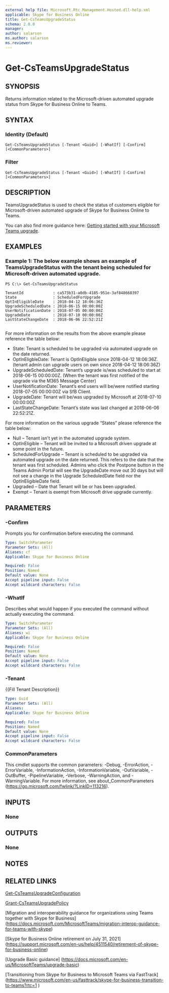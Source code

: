 ```yaml
---
external help file: Microsoft.Rtc.Management.Hosted.dll-help.xml
applicable: Skype for Business Online
title: Get-CsTeamsUpgradeStatus
schema: 2.0.0
manager: 
author: salarson
ms.author: salarson
ms.reviewer: 
---
```


# Get-CsTeamsUpgradeStatus

## SYNOPSIS
Returns information related to the Microsoft-driven automated upgrade status from Skype for Business Online to Teams. 


## SYNTAX

### Identity (Default)
```
Get-CsTeamsUpgradeStatus [-Tenant <Guid>] [-WhatIf] [-Confirm] [<CommonParameters>]
```

### Filter
```
Get-CsTeamsUpgradeStatus [-Tenant <Guid>] [-WhatIf] [-Confirm] [<CommonParameters>]
```

## DESCRIPTION
TeamsUpgradeStatus is used to check the status of customers eligible for Microsoft-driven automated upgrade of Skype for Business Online to Teams. 

You can also find more guidance here: [Getting started with your Microsoft Teams upgrade](https://docs.microsoft.com/MicrosoftTeams/upgrade-start-here).

## EXAMPLES

### Example 1: The below example shows an example of TeamsUpgradeStatus with the tenant being scheduled for Microsoft-driven automated upgrade.
```
PS C:\> Get-CsTeamsUpgradeStatus

TenantId             : ca573b31-a0db-4185-951e-3af848668397
State                : ScheduledForUpgrade
OptInEligibleDate    : 2018-04-12 18:06:36Z
UpgradeScheduledDate : 2018-06-15 00:00:00Z
UserNotificationDate : 2018-07-05 00:00:00Z
UpgradeDate          : 2018-07-10 00:00:00Z
LastStateChangeDate  : 2018-06-06 22:52:21Z


```

For more information on the results from the above example please reference the table below:
	
*   State:      Tenant is scheduled to be upgraded via automated upgrade on the date returned.
*   OptInEligbleDate:      Tenant is OptInEligible since 2018-04-12 18:06:36Z. (tenant admin can upgrade users on own since 2018-04-12 18:06:36Z)
*   UpgradeScheduledDate:     Tenant’s upgrade is/was scheduled to start at 2018-06-15 00:00:00Z. (When the tenant was first notified of the upgrade via the M365 Message Center)
*   UserNotificationDate:   Tenant’s end users will be/were notified starting 2018-07-05 00:00:00Z via SfB Client. 
*   UpgradeDate:     Tenant will be/was upgraded by Microsoft at 2018-07-10 00:00:00Z
*   LastStateChangeDate:  Tenant’s state was last changed at 2018-06-06 22:52:21Z. 

For more information on the various upgrade “States” please reference the table below: 

*   Null – Tenant isn't yet in the automated upgrade system.
*   OptInEligible – Tenant will be invited to a Microsoft driven upgrade at some point in the future.  
*   ScheduledForUpgrade – Tenant is scheduled to be upgraded via automated upgrade on the date returned. This refers to the date that the tenant was first scheduled. Admins who click the Postpone button in the Teams Admin Portal will see the UpgradeDate move out 30 days but will not see a change in the Upgrade ScheduledDate field nor the OptInEligibleDate field.
*   Upgraded – Date that Tenant will be or has been upgraded.
*   Exempt – Tenant is exempt from Microsoft drive upgrade currently.


## PARAMETERS

### -Confirm
Prompts you for confirmation before executing the command.

```yaml
Type: SwitchParameter
Parameter Sets: (All)
Aliases: cf
Applicable: Skype for Business Online

Required: False
Position: Named
Default value: None
Accept pipeline input: False
Accept wildcard characters: False
```

### -WhatIf
Describes what would happen if you executed the command without actually executing the command.

```yaml
Type: SwitchParameter
Parameter Sets: (All)
Aliases: wi
Applicable: Skype for Business Online

Required: False
Position: Named
Default value: None
Accept pipeline input: False
Accept wildcard characters: False
```

### -Tenant
{{Fill Tenant Description}}

```yaml
Type: Guid
Parameter Sets: (All)
Aliases: 
Applicable: Skype for Business Online

Required: False
Position: Named
Default value: None
Accept pipeline input: False
Accept wildcard characters: False
```

### CommonParameters
This cmdlet supports the common parameters: -Debug, -ErrorAction, -ErrorVariable, -InformationAction, -InformationVariable, -OutVariable, -OutBuffer, -PipelineVariable, -Verbose, -WarningAction, and -WarningVariable.
For more information, see about_CommonParameters (https://go.microsoft.com/fwlink/?LinkID=113216).

## INPUTS

### None

## OUTPUTS

### None
## NOTES 

## RELATED LINKS

[Get-CsTeamsUpgradeConfiguration](Get-CsTeamsUpgradeConfiguration.md)

[Grant-CsTeamsUpgradePolicy](Grant-CsTeamsUpgradePolicy.md)

[Migration and interoperability guidance for organizations using Teams together with Skype for Business] (https://docs.microsoft.com/MicrosoftTeams/migration-interop-guidance-for-teams-with-skype)

[Skype for Business Online retirement on July 31, 2021] (https://support.microsoft.com/en-us/help/4511540/retirement-of-skype-for-business-online)

[Upgrade Basic guidance] (https://docs.microsoft.com/en-us/MicrosoftTeams/upgrade-basic)

[Transitioning from Skype for Business to Microsoft Teams via FastTrack] (https://www.microsoft.com/en-us/fasttrack/skype-for-business-transition-to-teams?rtc=1
)
